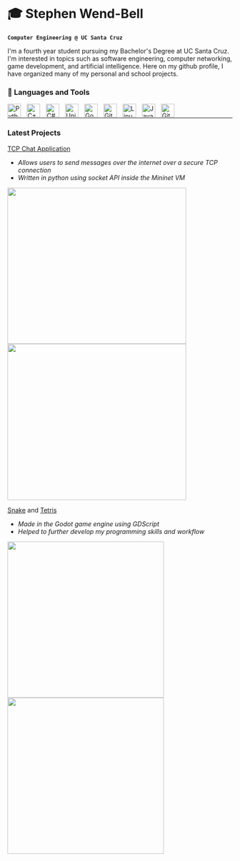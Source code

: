 # 🎓 Stephen Wend-Bell

**`Computer Engineering @ UC Santa Cruz`**

I'm a fourth year student pursuing my Bachelor's Degree at UC Santa Cruz. I'm interested in topics such as software engineering, computer networking, game development, and artificial intelligence.
Here on my github profile, I have organized many of my personal and school projects.

### 🧰 Languages and Tools

<img align="left" alt="Python" width="30px" style="padding-right:10px;" src="https://cdn.jsdelivr.net/gh/devicons/devicon/icons/python/python-plain.svg" />
<img align="left" alt="C++" width="30px" style="padding-right:10px;" src="https://cdn.jsdelivr.net/gh/devicons/devicon@latest/icons/cplusplus/cplusplus-original.svg" />
<img align="left" alt="C#" width="30px" style="padding-right:10px;" src="https://cdn.jsdelivr.net/gh/devicons/devicon@latest/icons/csharp/csharp-original.svg" />
<img align="left" alt="Unity" width="30px" style="padding-right:10px;" src="https://cdn.jsdelivr.net/gh/devicons/devicon@latest/icons/unity/unity-original.svg" />
<img align="left" alt="Godot" width="30px" style="padding-right:10px;" src="https://cdn.jsdelivr.net/gh/devicons/devicon@latest/icons/godot/godot-original.svg" />
<img align="left" alt="Git" width="30px" style="padding-right:10px;" src="https://cdn.jsdelivr.net/gh/devicons/devicon/icons/git/git-original.svg" />
<img align="left" alt="Linux" width="30px" style="padding-right:10px;" src="https://cdn.jsdelivr.net/gh/devicons/devicon/icons/linux/linux-original.svg" />
<img align="left" alt="JavaScript" width="30px" style="padding-right:10px;" src="https://cdn.jsdelivr.net/gh/devicons/devicon/icons/javascript/javascript-plain.svg" />
<img align="left" alt="GitHub" width="30px" style="padding-right:10px;" src="https://cdn.jsdelivr.net/gh/devicons/devicon/icons/github/github-original.svg" />
<br />

---
### Latest Projects

[TCP Chat Application][tcp_link]
* *Allows users to send messages over the internet over a secure TCP connection*
* *Written in python using socket API inside the Mininet VM*

<img src="https://github.com/user-attachments/assets/19f547f4-9df0-468e-8571-252f748853f8" width="400" height="350">
<img src="https://github.com/user-attachments/assets/18f6ea9a-ec2c-4b59-886a-141529ff29af" width="400" height="350">

[Snake][snake_link] and [Tetris][tetris_link]
* *Made in the Godot game engine using GDScript*
* *Helped to further develop my programming skills and workflow*


<img src="https://github.com/user-attachments/assets/52049024-f8b9-4d2e-b309-346b32bb3bf2" width="350" height="350">
<img src="https://github.com/user-attachments/assets/4af98dcf-38c7-4442-ae40-58cda5a8ad55" width="350" height="350">

[tcp_link]: https://github.com/Stephenwb1/TCP-Chat-Application
[snake_link]: https://github.com/Stephenwb1/Snake-June-2024
[tetris_link]: https://github.com/Stephenwb1/Tetris-June-2024
